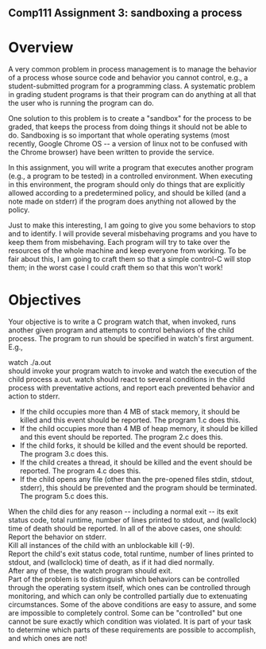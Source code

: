 ## Comp111 Assignment 3: sandboxing a process  
# Overview  
A very common problem in process management is to manage the behavior of a process whose source code and behavior you cannot control, e.g., a student-submitted program for a programming class. A systematic problem in grading student programs is that their program can do anything at all that the user who is running the program can do.  

One solution to this problem is to create a "sandbox" for the process to be graded, that keeps the process from doing things it should not be able to do. Sandboxing is so important that whole operating systems (most recently, Google Chrome OS -- a version of linux not to be confused with the Chrome browser) have been written to provide the service.  

In this assignment, you will write a program that executes another program (e.g., a program to be tested) in a controlled environment. When executing in this environment, the program should only do things that are explicitly allowed according to a predetermined policy, and should be killed (and a note made on stderr) if the program does anything not allowed by the policy.  

Just to make this interesting, I am going to give you some behaviors to stop and to identify. I will provide several misbehaving programs and you have to keep them from misbehaving. Each program will try to take over the resources of the whole machine and keep everyone from working. To be fair about this, I am going to craft them so that a simple control-C will stop them; in the worst case I could craft them so that this won't work!  

# Objectives
Your objective is to write a C program watch that, when invoked, runs another given program and attempts to control behaviors of the child process. The program to run should be specified in watch's first argument. E.g.,  

watch ./a.out  
should invoke your program watch to invoke and watch the execution of the child process a.out. watch should react to several conditions in the child process with preventative actions, and report each prevented behavior and action to stderr.  
- If the child occupies more than 4 MB of stack memory, it should be killed and this event should be reported. The program 1.c does this.  
- If the child occupies more than 4 MB of heap memory, it should be killed and this event should be reported. The program 2.c does this.  
- If the child forks, it should be killed and the event should be reported. The program 3.c does this.  
- If the child creates a thread, it should be killed and the event should be reported. The program 4.c does this.  
- If the child opens any file (other than the pre-opened files stdin, stdout, stderr), this should be prevented and the program should be terminated. The program 5.c does this.   

When the child dies for any reason -- including a normal exit -- its exit status code, total runtime, number of lines printed to stdout, and (wallclock) time of death should be reported. In all of the above cases, one should:  
Report the behavior on stderr.  
Kill all instances of the child with an unblockable kill (-9).  
Report the child's exit status code, total runtime, number of lines printed to stdout, and (wallclock) time of death, as if it had died normally.  
After any of these, the watch program should exit.  
Part of the problem is to distinguish which behaviors can be controlled through the operating system itself, which ones can be controlled through monitoring, and which can only be controlled partially due to extenuating circumstances. Some of the above conditions are easy to assure, and some are impossible to completely control. Some can be "controlled" but one cannot be sure exactly which condition was violated. It is part of your task to determine which parts of these requirements are possible to accomplish, and which ones are not!
